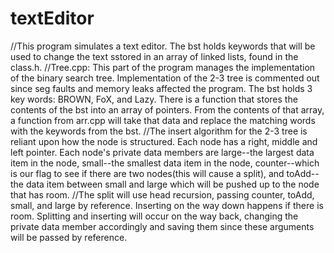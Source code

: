 # textEditor
//This program simulates a text editor. The bst holds keywords that will be used to change the text sstored in an array of linked lists, found in the class.h. 
//Tree.cpp: This part of the program manages the implementation of the binary search tree. Implementation of the 2-3 tree is commented out since seg faults and memory leaks affected the program. The bst holds 3 key words: BROWN, FoX, and Lazy. There is a function that stores the contents of the bst into an array of pointers. From the contents of that array, a function from arr.cpp will take that data and replace the matching words with the keywords from the bst. 
//The insert algorithm for the 2-3 tree is reliant upon how the node is structured. Each node has a right, middle and left pointer. Each node's private data members are large--the largest data item in the node, small--the smallest data item in the node, counter--which is our flag to see if there are two nodes(this will cause a split), and toAdd--the data item between small and large which will be pushed up to the node that has room. 
//The split will use head recursion, passing counter, toAdd, small, and large by reference. Inserting on the way down happens if there is room. Splitting and inserting will occur on the way back, changing the private data member accordingly and saving them since these arguments will be passed by reference. 
